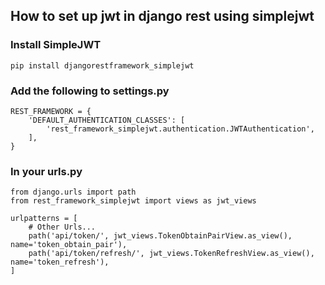## How to set up jwt in django rest using simplejwt

### Install SimpleJWT

```
pip install djangorestframework_simplejwt
```

### Add the following to settings.py

```
REST_FRAMEWORK = {
    'DEFAULT_AUTHENTICATION_CLASSES': [
        'rest_framework_simplejwt.authentication.JWTAuthentication',
    ],
}
```

### In your urls.py

```
from django.urls import path
from rest_framework_simplejwt import views as jwt_views

urlpatterns = [
    # Other Urls...
    path('api/token/', jwt_views.TokenObtainPairView.as_view(), name='token_obtain_pair'),
    path('api/token/refresh/', jwt_views.TokenRefreshView.as_view(), name='token_refresh'),
]
```
